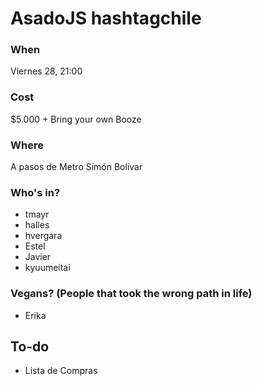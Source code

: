 # AsadoJS hashtagchile

### When

Viernes 28, 21:00

### Cost

$5.000 + Bring your own Booze

### Where

A pasos de Metro Simón Bolivar

### Who's in?
- tmayr
- halles
- hvergara
- Estel
- Javier
- kyuumeitai

### Vegans? (People that took the wrong path in life)
- Erika

## To-do

+ Lista de Compras
